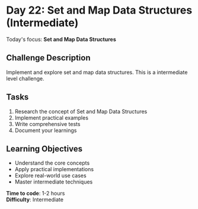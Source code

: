# Day 22: Set and Map Data Structures (Intermediate)

Today's focus: **Set and Map Data Structures**

## Challenge Description
Implement and explore set and map data structures. This is a intermediate level challenge.

## Tasks
1. Research the concept of Set and Map Data Structures
2. Implement practical examples
3. Write comprehensive tests
4. Document your learnings

## Learning Objectives
- Understand the core concepts
- Apply practical implementations
- Explore real-world use cases
- Master intermediate techniques

**Time to code**: 1-2 hours  
**Difficulty**: Intermediate